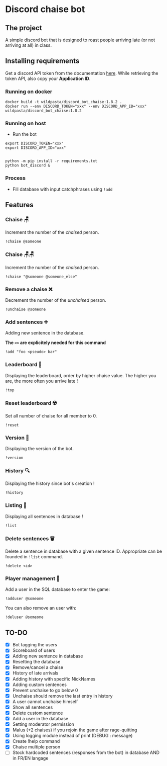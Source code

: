 # Discord chaise bot

## The project

A simple discord bot that is designed to roast people arriving late (or not arriving at all) in class.

## Installing requirements

Get a discord API token from the documentation [here](https://discordpy.readthedocs.io/en/stable/discord.html).
While retrieving the token API, also copy your **Application ID**.

### Running on docker  
```
docker build -t wildpasta/discord_bot_chaise:1.8.2 .
docker run --env DISCORD_TOKEN="xxx" --env DISCORD_APP_ID="xxx" wildpasta/discord_bot_chaise:1.8.2
```


### Running on host
- Run the bot
```
export DISCORD_TOKEN="xxx"
export DISCORD_APP_ID="xxx"


python -m pip install -r requirements.txt
python bot_discord &
```

### Process
- Fill database with input catchphrases using `!add`



## Features

### Chaise 🪑

Increment the number of the *chaised* person.

```
!chaise @someone
```
### Chaise 🪑🪑

Increment the number of the *chaised* person.

```
!chaise "@someone @someone_else"
```

### Remove a chaise ❌

Decrement the number of the *unchaised* person.

```
!unchaise @someone
```

### Add sentences ➕

Adding new sentence in the database.

**The `<>` are explicitely needed for this command**

```
!add "foo <pseudo> bar"
```

### Leaderboard 🥇

Displaying the leaderboard, order by higher chaise value.
The higher you are, the more often you arrive late !

```
!top
```

### Reset leaderboard ☢️

Set all number of chaise for all member to 0.

```
!reset
```

### Version 🎲

Displaying the version of the bot.

```
!version
```

### History 🔍

Displaying the history since bot's creation !

```
!history
```

### Listing 📖

Displaying all sentences in database !

```
!list
```

### Delete sentences 🗑️

Delete a sentence in database with a given sentence ID.
Appropriate <id> can be founded in `!list` command.

```
!delete <id>
```

### Player management 💁

Add a user in the SQL database to enter the game:

```
!adduser @someone
```

You can also remove an user with:

```
!deluser @someone
```

## TO-DO

 - [X] Bot tagging the users
 - [X] Scoreboard of users
 - [X] Adding new sentence in database
 - [X] Resetting the database
 - [X] Remove/cancel a chaise
 - [X] History of late arrivals 
 - [X] Adding history with specific NickNames
 - [X] Adding custom sentences
 - [X] Prevent unchaise to go below 0
 - [X] Unchaise should remove the last entry in history
 - [X] A user cannot unchaise himself
 - [X] Show all sentences
 - [X] Delete custom sentence
 - [X] Add a user in the database
 - [X] Setting moderator permission 
 - [X] Malus (+2 chaises) if you rejoin the game after rage-quitting
 - [X] Using logging module instead of print (DEBUG : message)
 - [X] Create !help command
 - [X] Chaise multiple person
 - [ ] Stock hardcoded sentences (responses from the bot) in database AND in FR/EN langage